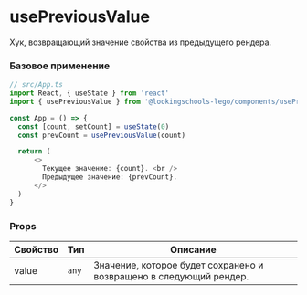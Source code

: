 
# usePreviousValue

Хук, возвращающий значение свойства из предыдущего рендера.

### Базовое применение

```ts
// src/App.ts
import React, { useState } from 'react'
import { usePreviousValue } from '@lookingschools-lego/components/usePreviousValue'

const App = () => {
  const [count, setCount] = useState(0)
  const prevCount = usePreviousValue(count)

  return (
      <>
        Текущее значение: {count}. <br />
        Предыдущее значение: {prevCount}.
      </>
  )
}
```

### Props

<!-- props:start -->
| Свойство   | Тип                    | Описание                                                                                                                                |
| ---------- | ---------------------- | --------------------------------------------------------------------------------------------------------------------------------------- |
| value   | `any`        | Значение, которое будет сохранено и возвращено в следующий рендер.                                                              |
<!-- props:end -->
